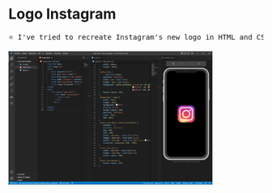 <h1> Logo Instagram </h1>

<pre>
⭐ I've tried to recreate Instagram's new logo in HTML and CSS, here is the result in visual Studio Code: ⭐
</pre>

<img width="80%" align="center" src="/logo.png" alt="logo" /> <br/>



